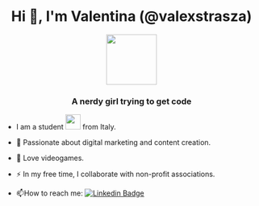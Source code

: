 <h1 align="center">Hi 👋, I'm Valentina (@valexstrasza)</h1>
<div id="header" align="center">
  <img src="https://media4.giphy.com/media/v1.Y2lkPTc5MGI3NjExNWYxMWVjN2NjYjgzYTRlYjFkODJlMmQzMTQ0MGEzNmQxYTI2ZjNhZCZjdD1n/sthmCnCpfr8M8jtTQy/giphy.gif" width="100"/>
</div>
<h3 align="center">A nerdy girl trying to get code</h3>

- I am a student <img src="https://media.giphy.com/media/WUlplcMpOCEmTGBtBW/giphy.gif" width="30"> from Italy.

- :telescope: Passionate about digital marketing and content creation.

- :seedling: Love videogames.

- :zap: In my free time, I collaborate with non-profit associations.

- :mailbox:How to reach me: [![Linkedin Badge](https://img.shields.io/badge/-valentinarispoli-blue?style=flat&logo=Linkedin&logoColor=white)]([your-linkedin-url](https://www.linkedin.com/in/valentinarispoli/))

